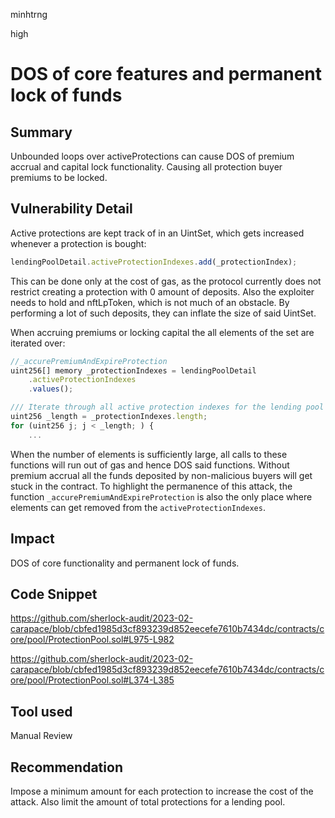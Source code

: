 minhtrng

high

# DOS of core features and permanent lock of funds

## Summary

Unbounded loops over activeProtections can cause DOS of premium accrual and capital lock functionality. Causing all protection buyer premiums to be locked.

## Vulnerability Detail

Active protections are kept track of in an UintSet, which gets increased whenever a protection is bought:

```js
lendingPoolDetail.activeProtectionIndexes.add(_protectionIndex);
```

This can be done only at the cost of gas, as the protocol currently does not restrict creating a protection with 0 amount of deposits. Also the exploiter needs to hold and nftLpToken, which is not much of an obstacle. By performing a lot of such deposits, they can inflate the size of said UintSet.

When accruing premiums or locking capital the all elements of the set are iterated over:

```js
//_accurePremiumAndExpireProtection
uint256[] memory _protectionIndexes = lendingPoolDetail
    .activeProtectionIndexes
    .values();

/// Iterate through all active protection indexes for the lending pool
uint256 _length = _protectionIndexes.length;
for (uint256 j; j < _length; ) {
    ...
```

When the number of elements is sufficiently large, all calls to these functions will run out of gas and hence DOS said functions. Without premium accrual all the funds deposited by non-malicious buyers will get stuck in the contract. To highlight the permanence of this attack,  the function `_accurePremiumAndExpireProtection` is also the only place where elements can get removed from the `activeProtectionIndexes`.

## Impact

DOS of core functionality and permanent lock of funds.

## Code Snippet

https://github.com/sherlock-audit/2023-02-carapace/blob/cbfed1985d3cf893239d852eecefe7610b7434dc/contracts/core/pool/ProtectionPool.sol#L975-L982

https://github.com/sherlock-audit/2023-02-carapace/blob/cbfed1985d3cf893239d852eecefe7610b7434dc/contracts/core/pool/ProtectionPool.sol#L374-L385

## Tool used

Manual Review

## Recommendation

Impose a minimum amount for each protection to increase the cost of the attack. Also limit the amount of total protections for a lending pool.
